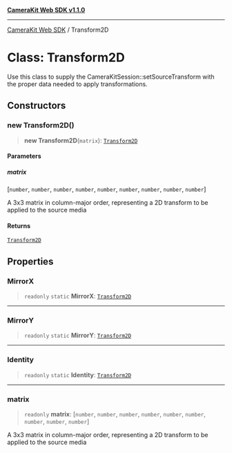 [**CameraKit Web SDK v1.1.0**](../README.md)

***

[CameraKit Web SDK](../globals.md) / Transform2D

# Class: Transform2D

Use this class to supply the CameraKitSession::setSourceTransform with the proper data
needed to apply transformations.

## Constructors

### new Transform2D()

> **new Transform2D**(`matrix`): [`Transform2D`](Transform2D.md)

#### Parameters

##### matrix

[`number`, `number`, `number`, `number`, `number`, `number`, `number`, `number`, `number`]

A 3x3 matrix in column-major order, representing a 2D transform to be applied to the source media

#### Returns

[`Transform2D`](Transform2D.md)

## Properties

### MirrorX

> `readonly` `static` **MirrorX**: [`Transform2D`](Transform2D.md)

***

### MirrorY

> `readonly` `static` **MirrorY**: [`Transform2D`](Transform2D.md)

***

### Identity

> `readonly` `static` **Identity**: [`Transform2D`](Transform2D.md)

***

### matrix

> `readonly` **matrix**: [`number`, `number`, `number`, `number`, `number`, `number`, `number`, `number`, `number`]

A 3x3 matrix in column-major order, representing a 2D transform to be applied to the source media
